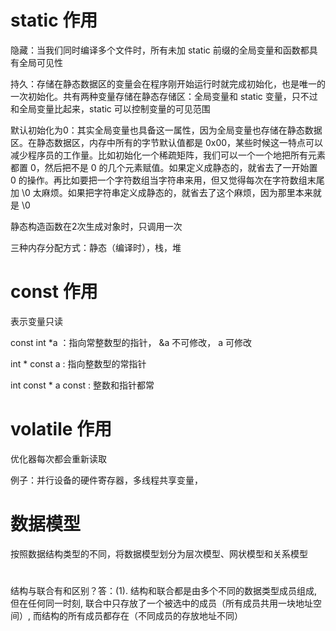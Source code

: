 # static 作用

隐藏：当我们同时编译多个文件时，所有未加 static 前缀的全局变量和函数都具有全局可见性

持久：存储在静态数据区的变量会在程序刚开始运行时就完成初始化，也是唯一的一次初始化。共有两种变量存储在静态存储区：全局变量和 static 变量，只不过和全局变量比起来，static 可以控制变量的可见范围

默认初始化为0：其实全局变量也具备这一属性，因为全局变量也存储在静态数据区。在静态数据区，内存中所有的字节默认值都是 0x00，某些时候这一特点可以减少程序员的工作量。比如初始化一个稀疏矩阵，我们可以一个一个地把所有元素都置 0，然后把不是 0 的几个元素赋值。如果定义成静态的，就省去了一开始置 0 的操作。再比如要把一个字符数组当字符串来用，但又觉得每次在字符数组末尾加 \0 太麻烦。如果把字符串定义成静态的，就省去了这个麻烦，因为那里本来就是 \0 

静态构造函数在2次生成对象时，只调用一次

三种内存分配方式：静态（编译时），栈，堆

# const 作用

表示变量只读

const int *a ：指向常整数型的指针， &a 不可修改， a 可修改

int * const a : 指向整数型的常指针

int const * a const : 整数和指针都常

# volatile 作用

优化器每次都会重新读取

例子：并行设备的硬件寄存器，多线程共享变量，

# 数据模型

按照数据结构类型的不同，将数据模型划分为层次模型、网状模型和关系模型

# 
结构与联合有和区别？答：(1). 结构和联合都是由多个不同的数据类型成员组成, 但在任何同一时刻, 联合中只存放了一个被选中的成员（所有成员共用一块地址空间）, 而结构的所有成员都存在（不同成员的存放地址不同）
